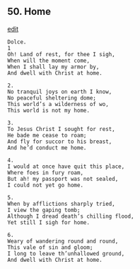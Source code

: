 
## 50.  Home
[edit](https://docs.google.com/document/d/1JUjKjJEUti9vqXpSLVixx83lYsR-LCbV/edit?mode=html)



    Dolce. 
    1 
    Oh! Land of rest, for thee I sigh, 
    When will the moment come, 
    When I shall lay my armor by, 
    And dwell with Christ at home.

    2. 
    No tranquil joys on earth I know, 
    No peaceful sheltering dome; 
    This world’s a wilderness of wo, 
    This world is not my home.

    3. 
    To Jesus Christ I sought for rest, 
    He bade me cease to roam; 
    And fly for succor to his breast, 
    And he’d conduct me home.

    4. 
    I would at once have quit this place, 
    Where foes in fury roam, 
    But ah! my passport was not sealed, 
    I could not yet go home.

    5. 
    When by afflictions sharply tried, 
    I view the gaping tomb; 
    Although I dread death’s chilling flood, 
    Yet still I sigh for home.

    6. 
    Weary of wandering round and round, 
    This vale of sin and gloom; 
    I long to leave th’unhallowed ground, 
    And dwell with Christ at home.
